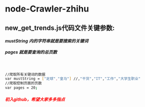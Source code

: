 # node-Crawler-zhihu


<h2>
new_get_trends.js代码文件关键参数:<br>
</h2>
<h5>
mustString 内的字符串就是要搜索的关键词<br><br>
pages 就是要查询的总页数
</h5>　　
 

``` bash
//爬取所有关键词的数据
var mustString = ["足球","皇马"] //,"干货","IT","工作","大学生职业"
//爬取控制页面的页数
var pages = 20;

```


<h5 style="color:red">
初入github，希望大家多多指点
</h5>
